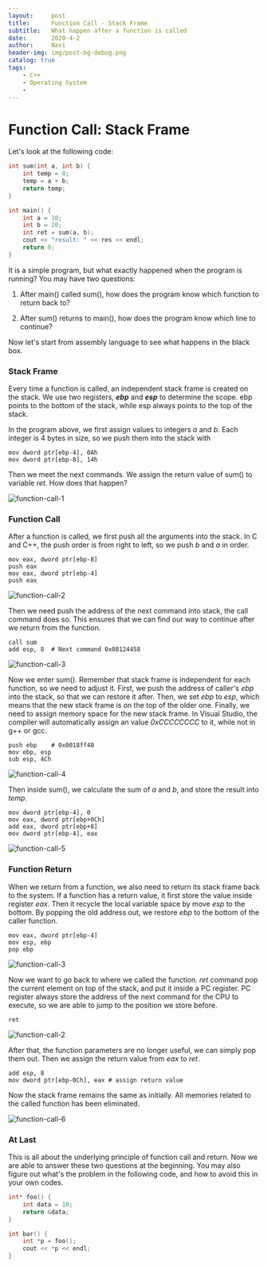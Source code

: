 ```yaml
---
layout:     post
title:      Function Call - Stack Frame
subtitle:   What happen after a function is called
date:       2020-4-2
author:     Navi
header-img: img/post-bg-debug.png
catalog: true
tags:
    - C++
    - Operating System
    - 
---
```


# Function Call: Stack Frame

Let's look at the following code:

``` c++
int sum(int a, int b) {
	int temp = 0;
    temp = a + b;
    return temp;
}

int main() {
    int a = 10;
    int b = 20;
    int ret = sum(a, b);
    cout << "result: " << res << endl;
    return 0;
}
```

It is a simple program, but what exactly happened when the program is running? You may have two questions:

1. After main() called sum(), how does the program know which function to return back to?

2. After sum() returns to main(), how does the program know which line to continue?  

Now let's  start from assembly language to see what happens in the black box.

### Stack Frame

Every time a function is called, an independent stack frame is created on the stack. We use two registers, ***ebp*** and ***esp*** to determine the scope. ebp points to the bottom of the stack, while esp always points to the top of the stack.

In the program above, we first assign values to integers *a* and *b*. Each integer is 4 bytes in size, so we push them into the stack with

```assembly
mov dword ptr[ebp-4], 0Ah
mov dword ptr[ebp-8], 14h
```

Then we meet the next commands. We assign the return value of sum() to variable *ret*. How does that happen?

![function-call-1](../img/cpp/function-call-1.png)

### Function Call

After a function is called, we first push all the arguments into the stack. In C and C++, the push order is from right to left, so we push *b* and *a* in order.

```assembly
mov eax, dword ptr[ebp-8]
push eax
mov eax, dword ptr[ebp-4]
push eax
```

![function-call-2](../img/cpp/function-call-2.png)

Then we need push the address of the next command into stack, the call command does so. This ensures that we can find our way to continue after we return from the function.

```assembly
call sum	
add esp, 8	# Next command 0x08124458
```

![function-call-3](../img/cpp/function-call-3.png)

Now we enter sum(). Remember that stack frame is independent for each function, so we need to adjust it. First, we push the address of caller's *ebp* into the stack, so that we can restore it after. Then, we set *ebp* to *esp*, which means that the new stack frame is on the top of the older one. Finally, we need to assign memory space for the new stack frame. In Visual Studio, the compiler will automatically assign an value *0xCCCCCCCC* to it, while not in g++ or gcc.

```assembly
push ebp	# 0x0018ff40
mov ebp, esp
sub esp, 4Ch
```

![function-call-4](../img/cpp/function-call-4.png)

Then inside sum(), we calculate the sum of *a* and *b*, and store the result into *temp*.

```assembly
mov dword ptr[ebp-4], 0
mov eax, dword ptr[ebp+0Ch]
add eax, dword ptr[ebp+8]
mov dword ptr[ebp-4], eax
```

![function-call-5](../img/cpp/function-call-5.png)

### Function Return

When we return from a function, we also need to return its stack frame back to the system. If a function has a return value, it first store the value inside register *eax*. Then it recycle the local variable space by move *esp* to the bottom. By popping the old address out, we restore *ebp* to the bottom of the caller function.

```assembly
mov eax, dword ptr[ebp-4]
mov esp, ebp
pop ebp
```

![function-call-3](../img/cpp/function-call-3.png)

Now we want to go back to where we called the function. *ret* command pop the current element on top of the stack, and put it inside a PC register. PC register always store the address of the next command for the CPU to execute, so we are able to jump to the position we store before.

```assembly
ret
```

![function-call-2](../img/cpp/function-call-2.png)

After that, the function parameters are no longer useful, we can simply pop them out. Then we assign the return value from *eax* to *ret*.

```assembly
add esp, 8
mov dword ptr[ebp-0Ch], eax # assign return value
```

Now the stack frame remains the same as initially. All memories related to the called function has been eliminated.

![function-call-6](../img/cpp/function-call-6.png)

### At Last 

This is all about the underlying principle of function call and return. Now we are able to answer these two questions at the beginning. You may also figure out what's the problem in the following code, and how to avoid this in your own codes.

```c++
int* foo() {
    int data = 10;
    return &data;
}

int bar() {
    int *p = foo();
    cout << *p << endl;
}
```

